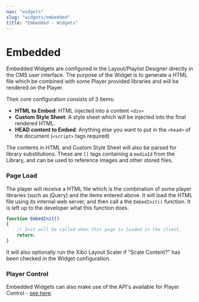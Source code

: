 ```yaml
---
nav: "widgets"
slug: "widgets/embedded"
title: "Embedded - Widgets"
---
```


# Embedded

Embedded Widgets are configured in the Layout/Playlist Designer directly in the CMS user interface. The purpose of the Widget is to generate a HTML file which be combined with some Player provided libraries and will be rendered on the Player.

Their core configuration consists of 3 items:

- **HTML to Embed**: HTML injected into a content `<div>` 
- **Custom Style Sheet**: A style sheet which will be injected into the final rendered HTML.
- **HEAD content to Embed**: Anything else you want to put in the `<head>` of the document (`<script>` tags required)

The contents in HTML and Custom Style Sheet will also be parsed for library substitutions. These are `[]` tags containing a `mediaId` from the Library, and can be used to reference images and other stored files.



### Page Load

The player will receive a HTML file which is the combination of some player libraries (such as jQuery) and the items entered above. It will load the HTML file using its internal web server, and then call a the `EmbedInit()` function. It is left up to the developer what this function does.

```js
function EmbedInit()
{
    // Init will be called when this page is loaded in the client.
    return;
}
```

It will also optionally run the Xibo Layout Scaler if "Scale Content?" has been checked in the Widget configuration.



### Player Control

Embedded Widgets can also make use of the API's available for Player Control - [see here](../player-control/getting-player-information-using-javascript).
